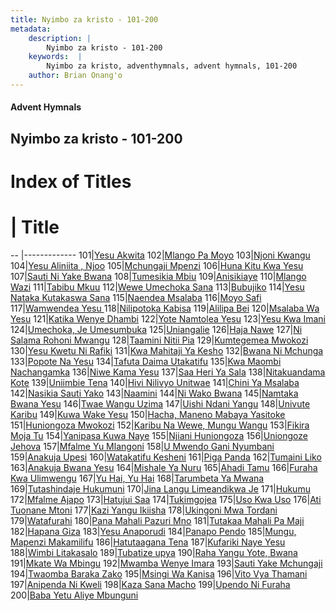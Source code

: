 ```yaml
---
title: Nyimbo za kristo - 101-200
metadata:
    description: |
        Nyimbo za kristo - 101-200
    keywords:  |
        Nyimbo za kristo, adventhymnals, advent hymnals, 101-200
    author: Brian Onang'o
---
```


#### Advent Hymnals
## Nyimbo za kristo - 101-200

# Index of Titles
# | Title                        
-- |-------------
101|[Yesu Akwita](/nyimbo-za-kristo/nyimbo-za-kristo/101-200/101-110/Yesu-Akwita)
102|[Mlango Pa Moyo](/nyimbo-za-kristo/nyimbo-za-kristo/101-200/101-110/Mlango-Pa-Moyo)
103|[Njoni Kwangu](/nyimbo-za-kristo/nyimbo-za-kristo/101-200/101-110/Njoni-Kwangu)
104|[Yesu Aliniita , Njoo](/nyimbo-za-kristo/nyimbo-za-kristo/101-200/101-110/Yesu-Aliniita-,-Njoo)
105|[Mchungaji Mpenzi](/nyimbo-za-kristo/nyimbo-za-kristo/101-200/101-110/Mchungaji-Mpenzi)
106|[Huna Kitu Kwa Yesu](/nyimbo-za-kristo/nyimbo-za-kristo/101-200/101-110/Huna-Kitu-Kwa-Yesu)
107|[Sauti Ni Yake Bwana](/nyimbo-za-kristo/nyimbo-za-kristo/101-200/101-110/Sauti-Ni-Yake-Bwana)
108|[Tumesikia Mbiu](/nyimbo-za-kristo/nyimbo-za-kristo/101-200/101-110/Tumesikia-Mbiu)
109|[Anisikiaye](/nyimbo-za-kristo/nyimbo-za-kristo/101-200/101-110/Anisikiaye)
110|[Mlango Wazi](/nyimbo-za-kristo/nyimbo-za-kristo/101-200/101-110/Mlango-Wazi)
111|[Tabibu Mkuu](/nyimbo-za-kristo/nyimbo-za-kristo/101-200/111-120/Tabibu-Mkuu)
112|[Wewe Umechoka Sana](/nyimbo-za-kristo/nyimbo-za-kristo/101-200/111-120/Wewe-Umechoka-Sana)
113|[Bubujiko](/nyimbo-za-kristo/nyimbo-za-kristo/101-200/111-120/Bubujiko)
114|[Yesu Nataka Kutakaswa Sana](/nyimbo-za-kristo/nyimbo-za-kristo/101-200/111-120/Yesu-Nataka-Kutakaswa-Sana)
115|[Naendea Msalaba](/nyimbo-za-kristo/nyimbo-za-kristo/101-200/111-120/Naendea-Msalaba)
116|[Moyo Safi](/nyimbo-za-kristo/nyimbo-za-kristo/101-200/111-120/Moyo-Safi)
117|[Wamwendea Yesu ](/nyimbo-za-kristo/nyimbo-za-kristo/101-200/111-120/Wamwendea-Yesu-)
118|[Nilipotoka Kabisa](/nyimbo-za-kristo/nyimbo-za-kristo/101-200/111-120/Nilipotoka-Kabisa)
119|[Alilipa Bei](/nyimbo-za-kristo/nyimbo-za-kristo/101-200/111-120/Alilipa-Bei)
120|[Msalaba Wa Yesu](/nyimbo-za-kristo/nyimbo-za-kristo/101-200/111-120/Msalaba-Wa-Yesu)
121|[Katika Wenye Dhambi](/nyimbo-za-kristo/nyimbo-za-kristo/101-200/121-130/Katika-Wenye-Dhambi)
122|[Yote Namtolea Yesu](/nyimbo-za-kristo/nyimbo-za-kristo/101-200/121-130/Yote-Namtolea-Yesu)
123|[Yesu Kwa Imani](/nyimbo-za-kristo/nyimbo-za-kristo/101-200/121-130/Yesu-Kwa-Imani)
124|[Umechoka, Je Umesumbuka](/nyimbo-za-kristo/nyimbo-za-kristo/101-200/121-130/Umechoka,-Je-Umesumbuka)
125|[Uniangalie](/nyimbo-za-kristo/nyimbo-za-kristo/101-200/121-130/Uniangalie)
126|[Haja Nawe](/nyimbo-za-kristo/nyimbo-za-kristo/101-200/121-130/Haja-Nawe)
127|[Ni Salama Rohoni Mwangu](/nyimbo-za-kristo/nyimbo-za-kristo/101-200/121-130/Ni-Salama-Rohoni-Mwangu)
128|[Taamini Nitii Pia](/nyimbo-za-kristo/nyimbo-za-kristo/101-200/121-130/Taamini-Nitii-Pia)
129|[Kumtegemea Mwokozi](/nyimbo-za-kristo/nyimbo-za-kristo/101-200/121-130/Kumtegemea-Mwokozi)
130|[Yesu Kwetu Ni Rafiki](/nyimbo-za-kristo/nyimbo-za-kristo/101-200/121-130/Yesu-Kwetu-Ni-Rafiki)
131|[Kwa Mahitaji Ya Kesho](/nyimbo-za-kristo/nyimbo-za-kristo/101-200/131-140/Kwa-Mahitaji-Ya-Kesho)
132|[Bwana Ni Mchunga](/nyimbo-za-kristo/nyimbo-za-kristo/101-200/131-140/Bwana-Ni-Mchunga)
133|[Popote Na Yesu](/nyimbo-za-kristo/nyimbo-za-kristo/101-200/131-140/Popote-Na-Yesu)
134|[Tafuta Daima Utakatifu](/nyimbo-za-kristo/nyimbo-za-kristo/101-200/131-140/Tafuta-Daima-Utakatifu)
135|[Kwa Maombi Nachangamka](/nyimbo-za-kristo/nyimbo-za-kristo/101-200/131-140/Kwa-Maombi-Nachangamka)
136|[Niwe Kama Yesu](/nyimbo-za-kristo/nyimbo-za-kristo/101-200/131-140/Niwe-Kama-Yesu)
137|[Saa Heri Ya Sala](/nyimbo-za-kristo/nyimbo-za-kristo/101-200/131-140/Saa-Heri-Ya-Sala)
138|[Nitakuandama Kote](/nyimbo-za-kristo/nyimbo-za-kristo/101-200/131-140/Nitakuandama-Kote)
139|[Uniimbie Tena](/nyimbo-za-kristo/nyimbo-za-kristo/101-200/131-140/Uniimbie-Tena)
140|[Hivi Nilivyo Unitwae](/nyimbo-za-kristo/nyimbo-za-kristo/101-200/131-140/Hivi-Nilivyo-Unitwae)
141|[Chini Ya Msalaba](/nyimbo-za-kristo/nyimbo-za-kristo/101-200/141-150/Chini-Ya-Msalaba)
142|[Nasikia Sauti Yako](/nyimbo-za-kristo/nyimbo-za-kristo/101-200/141-150/Nasikia-Sauti-Yako)
143|[Naamini](/nyimbo-za-kristo/nyimbo-za-kristo/101-200/141-150/Naamini)
144|[Ni Wako Bwana](/nyimbo-za-kristo/nyimbo-za-kristo/101-200/141-150/Ni-Wako-Bwana)
145|[Namtaka Bwana Yesu](/nyimbo-za-kristo/nyimbo-za-kristo/101-200/141-150/Namtaka-Bwana-Yesu)
146|[Twae Wangu Uzima](/nyimbo-za-kristo/nyimbo-za-kristo/101-200/141-150/Twae-Wangu-Uzima)
147|[Uishi Ndani Yangu](/nyimbo-za-kristo/nyimbo-za-kristo/101-200/141-150/Uishi-Ndani-Yangu)
148|[Univute Karibu](/nyimbo-za-kristo/nyimbo-za-kristo/101-200/141-150/Univute-Karibu)
149|[Kuwa Wake Yesu](/nyimbo-za-kristo/nyimbo-za-kristo/101-200/141-150/Kuwa-Wake-Yesu)
150|[Hacha, Maneno Mabaya Yasitoke](/nyimbo-za-kristo/nyimbo-za-kristo/101-200/141-150/Hacha,-Maneno-Mabaya-Yasitoke)
151|[Huniongoza Mwokozi](/nyimbo-za-kristo/nyimbo-za-kristo/101-200/151-160/Huniongoza-Mwokozi)
152|[Karibu Na Wewe, Mungu Wangu](/nyimbo-za-kristo/nyimbo-za-kristo/101-200/151-160/Karibu-Na-Wewe,-Mungu-Wangu)
153|[Fikira Moja Tu](/nyimbo-za-kristo/nyimbo-za-kristo/101-200/151-160/Fikira-Moja-Tu)
154|[Yanipasa Kuwa Naye](/nyimbo-za-kristo/nyimbo-za-kristo/101-200/151-160/Yanipasa-Kuwa-Naye)
155|[Njiani Huniongoza](/nyimbo-za-kristo/nyimbo-za-kristo/101-200/151-160/Njiani-Huniongoza)
156|[Uniongoze Jehova](/nyimbo-za-kristo/nyimbo-za-kristo/101-200/151-160/Uniongoze-Jehova)
157|[Mfalme Yu Mlangoni](/nyimbo-za-kristo/nyimbo-za-kristo/101-200/151-160/Mfalme-Yu-Mlangoni)
158|[U Mwendo Gani Nyumbani](/nyimbo-za-kristo/nyimbo-za-kristo/101-200/151-160/U-Mwendo-Gani-Nyumbani)
159|[Anakuja Upesi](/nyimbo-za-kristo/nyimbo-za-kristo/101-200/151-160/Anakuja-Upesi)
160|[Watakatifu Kesheni](/nyimbo-za-kristo/nyimbo-za-kristo/101-200/151-160/Watakatifu-Kesheni)
161|[Piga Panda](/nyimbo-za-kristo/nyimbo-za-kristo/101-200/161-170/Piga-Panda)
162|[Tumaini Liko](/nyimbo-za-kristo/nyimbo-za-kristo/101-200/161-170/Tumaini-Liko)
163|[Anakuja Bwana Yesu](/nyimbo-za-kristo/nyimbo-za-kristo/101-200/161-170/Anakuja-Bwana-Yesu)
164|[Mishale Ya Nuru](/nyimbo-za-kristo/nyimbo-za-kristo/101-200/161-170/Mishale-Ya-Nuru)
165|[Ahadi Tamu](/nyimbo-za-kristo/nyimbo-za-kristo/101-200/161-170/Ahadi-Tamu)
166|[Furaha Kwa Ulimwengu](/nyimbo-za-kristo/nyimbo-za-kristo/101-200/161-170/Furaha-Kwa-Ulimwengu)
167|[Yu Hai, Yu Hai](/nyimbo-za-kristo/nyimbo-za-kristo/101-200/161-170/Yu-Hai,-Yu-Hai)
168|[Tarumbeta Ya Mwana](/nyimbo-za-kristo/nyimbo-za-kristo/101-200/161-170/Tarumbeta-Ya-Mwana)
169|[Tutashindaje Hukumuni](/nyimbo-za-kristo/nyimbo-za-kristo/101-200/161-170/Tutashindaje-Hukumuni)
170|[Jina Langu Limeandikwa Je](/nyimbo-za-kristo/nyimbo-za-kristo/101-200/161-170/Jina-Langu-Limeandikwa-Je)
171|[Hukumu](/nyimbo-za-kristo/nyimbo-za-kristo/101-200/171-180/Hukumu)
172|[Mfalme Ajapo](/nyimbo-za-kristo/nyimbo-za-kristo/101-200/171-180/Mfalme-Ajapo)
173|[Hatujui Saa](/nyimbo-za-kristo/nyimbo-za-kristo/101-200/171-180/Hatujui-Saa)
174|[Tukimgojea](/nyimbo-za-kristo/nyimbo-za-kristo/101-200/171-180/Tukimgojea)
175|[Uso Kwa Uso](/nyimbo-za-kristo/nyimbo-za-kristo/101-200/171-180/Uso-Kwa-Uso)
176|[Ati Tuonane Mtoni](/nyimbo-za-kristo/nyimbo-za-kristo/101-200/171-180/Ati-Tuonane-Mtoni)
177|[Kazi Yangu Ikiisha](/nyimbo-za-kristo/nyimbo-za-kristo/101-200/171-180/Kazi-Yangu-Ikiisha)
178|[Ukingoni Mwa Tordani](/nyimbo-za-kristo/nyimbo-za-kristo/101-200/171-180/Ukingoni-Mwa-Tordani)
179|[Watafurahi](/nyimbo-za-kristo/nyimbo-za-kristo/101-200/171-180/Watafurahi)
180|[Pana Mahali Pazuri Mno](/nyimbo-za-kristo/nyimbo-za-kristo/101-200/171-180/Pana-Mahali-Pazuri-Mno)
181|[Tutakaa Mahali Pa Maji](/nyimbo-za-kristo/nyimbo-za-kristo/101-200/181-190/Tutakaa-Mahali-Pa-Maji)
182|[Hapana Giza](/nyimbo-za-kristo/nyimbo-za-kristo/101-200/181-190/Hapana-Giza)
183|[Yesu Anaporudi](/nyimbo-za-kristo/nyimbo-za-kristo/101-200/181-190/Yesu-Anaporudi)
184|[Panapo Pendo](/nyimbo-za-kristo/nyimbo-za-kristo/101-200/181-190/Panapo-Pendo)
185|[Mungu, Mapenzi Makamilifu](/nyimbo-za-kristo/nyimbo-za-kristo/101-200/181-190/Mungu,-Mapenzi-Makamilifu)
186|[Hatutaagana Tena](/nyimbo-za-kristo/nyimbo-za-kristo/101-200/181-190/Hatutaagana-Tena)
187|[Kufariki Naye Yesu](/nyimbo-za-kristo/nyimbo-za-kristo/101-200/181-190/Kufariki-Naye-Yesu)
188|[Wimbi Litakasalo](/nyimbo-za-kristo/nyimbo-za-kristo/101-200/181-190/Wimbi-Litakasalo)
189|[Tubatize upya](/nyimbo-za-kristo/nyimbo-za-kristo/101-200/181-190/Tubatize-upya)
190|[Raha Yangu Yote, Bwana](/nyimbo-za-kristo/nyimbo-za-kristo/101-200/181-190/Raha-Yangu-Yote,-Bwana)
191|[Mkate Wa Mbingu](/nyimbo-za-kristo/nyimbo-za-kristo/101-200/191-200/Mkate-Wa-Mbingu)
192|[Mwamba Wenye Imara](/nyimbo-za-kristo/nyimbo-za-kristo/101-200/191-200/Mwamba-Wenye-Imara)
193|[Sauti Yake Mchungaji](/nyimbo-za-kristo/nyimbo-za-kristo/101-200/191-200/Sauti-Yake-Mchungaji)
194|[Twaomba Baraka Zako](/nyimbo-za-kristo/nyimbo-za-kristo/101-200/191-200/Twaomba-Baraka-Zako)
195|[Msingi Wa Kanisa](/nyimbo-za-kristo/nyimbo-za-kristo/101-200/191-200/Msingi-Wa-Kanisa)
196|[Vito Vya Thamani](/nyimbo-za-kristo/nyimbo-za-kristo/101-200/191-200/Vito-Vya-Thamani)
197|[Anipenda Ni Kweli](/nyimbo-za-kristo/nyimbo-za-kristo/101-200/191-200/Anipenda-Ni-Kweli)
198|[Kaza Sana Macho](/nyimbo-za-kristo/nyimbo-za-kristo/101-200/191-200/Kaza-Sana-Macho)
199|[Upendo Ni Furaha](/nyimbo-za-kristo/nyimbo-za-kristo/101-200/191-200/Upendo-Ni-Furaha)
200|[Baba Yetu Aliye Mbunguni](/nyimbo-za-kristo/nyimbo-za-kristo/101-200/191-200/Baba-Yetu-Aliye-Mbunguni)